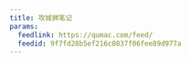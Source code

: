 ```yaml
---
title: 攻城狮笔记
params:
  feedlink: https://qumac.com/feed/
  feedid: 9f7fd28b5ef216c0837f06fee89d977a
---
```


